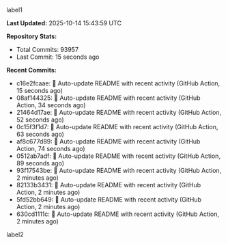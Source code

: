 
label1 
<!-- ACTIVITY_START -->
**Last Updated:** 2025-10-14 15:43:59 UTC

**Repository Stats:**
- Total Commits: 93957
- Last Commit: 15 seconds ago

**Recent Commits:**
- c16e2fcaae: 🤖 Auto-update README with recent activity (GitHub Action, 15 seconds ago)
- 08af144325: 🤖 Auto-update README with recent activity (GitHub Action, 34 seconds ago)
- 21464d17ae: 🤖 Auto-update README with recent activity (GitHub Action, 52 seconds ago)
- 0c15f3f1d7: 🤖 Auto-update README with recent activity (GitHub Action, 63 seconds ago)
- af8c677d89: 🤖 Auto-update README with recent activity (GitHub Action, 74 seconds ago)
- 0512ab7adf: 🤖 Auto-update README with recent activity (GitHub Action, 89 seconds ago)
- 93f17543be: 🤖 Auto-update README with recent activity (GitHub Action, 2 minutes ago)
- 82133b3431: 🤖 Auto-update README with recent activity (GitHub Action, 2 minutes ago)
- 5fd52bb649: 🤖 Auto-update README with recent activity (GitHub Action, 2 minutes ago)
- 630cd1111c: 🤖 Auto-update README with recent activity (GitHub Action, 2 minutes ago)
<!-- ACTIVITY_END -->

label2
